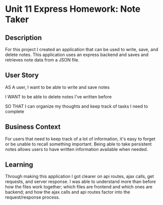 # Unit 11 Express Homework: Note Taker

## Description

For this project I created an application that can be used to write, save, and delete notes. This application uses an express backend and saves and retrieves note data from a JSON file.


## User Story

AS A user, I want to be able to write and save notes

I WANT to be able to delete notes I've written before

SO THAT I can organize my thoughts and keep track of tasks I need to complete

## Business Context

For users that need to keep track of a lot of information, it's easy to forget or be unable to recall something important. Being able to take persistent notes allows users to have written information available when needed.

## Learning

Through making this application I got clearer on api routes, ajax calls, get requests, and server response. I was able to understand more than before how the files work together; which files are frontend and which ones are backend; and how the ajax calls and api routes factor into the request/response process.